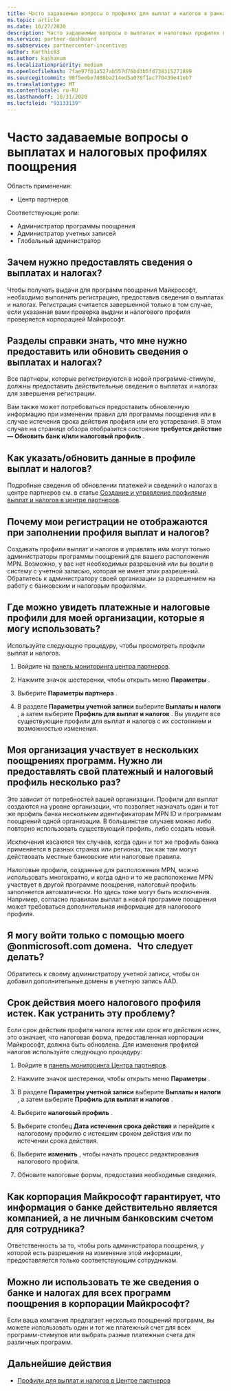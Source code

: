 ```yaml
---
title: Часто задаваемые вопросы о профилях для выплат и налогов в рамках программы поощрения
ms.topic: article
ms.date: 10/27/2020
description: Часто задаваемые вопросы о выплатах и налоговых профилях поощрения. Вопросы включают в себя, почему вы не можете видеть ваши выплаты и налоговые профили и что делать с ним.
ms.service: partner-dashboard
ms.subservice: partnercenter-incentives
author: Karthic83
ms.author: kashanum
ms.localizationpriority: medium
ms.openlocfilehash: 7fae97fb1a527ab557d76bd3b5fd738315271899
ms.sourcegitcommit: 98f5eebe7d08ba214ed5a078f1ac770439e41eb7
ms.translationtype: MT
ms.contentlocale: ru-RU
ms.lasthandoff: 10/31/2020
ms.locfileid: "93133139"
---
```

# <a name="frequently-asked-questions-regarding-incentives-payout-and-tax-profiles"></a>Часто задаваемые вопросы о выплатах и налоговых профилях поощрения

Область применения:

- Центр партнеров

Соответствующие роли:

- Администратор программы поощрения
- Администратор учетных записей
- Глобальный администратор

## <a name="why-do-i-need-to-provide-my-payout-andor-tax-details"></a>Зачем нужно предоставлять сведения о выплатах и налогах?

Чтобы получать выдачи для программ поощрения Майкрософт, необходимо выполнить регистрацию, предоставив сведения о выплатах и налогах. Регистрация считается завершенной только в том случае, если указанная вами проверка выдачи и налогового профиля проверяется корпорацией Майкрософт.

## <a name="how-do-i-know-that-i-need-to-provideupdate-my-payout-andor-tax-details"></a>Разделы справки знать, что мне нужно предоставить или обновить сведения о выплатах и налогах?

Все партнеры, которые регистрируются в новой программе-стимуле, должны предоставить действительные сведения о выплатах и налогах для завершения регистрации.

Вам также может потребоваться предоставить обновленную информацию при изменении правил для программы поощрения или в случае истечения срока действия профиля или его устаревания. В этом случае на странице обзора отобразится состояние **требуется действие — Обновить банк и/или налоговый профиль** .

## <a name="how-do-i-provide-update-my-payout-and-or-tax-details"></a>Как указать/обновить данные в профиле выплат и налогов?

Подробные сведения об обновлении платежей и сведений о налогах в центре партнеров см. в статье [Создание и управление профилями выплат и налогов в центре партнеров](./incentives-create-and-manage-your-payout-and-tax-profiles.md).

## <a name="why-dont-i-see-my-enrollments-when-i-go-to-assign-my-payout-and-tax-profile"></a>Почему мои регистрации не отображаются при заполнении профиля выплат и налогов?

Создавать профили выплат и налогов и управлять ими могут только администраторы программы поощрений для вашего расположения MPN. Возможно, у вас нет необходимых разрешений или вы вошли в систему с учетной записью, которая не имеет этих разрешений. Обратитесь к администратору своей организации за разрешением на работу с банковским и налоговым профилями.

## <a name="where-can-i-see-the-payout-and-tax-profiles-for-my-organization-that-i-can-use"></a>Где можно увидеть платежные и налоговые профили для моей организации, которые я могу использовать?

Используйте следующую процедуру, чтобы просмотреть профили выплат и налогов.

1. Войдите на [панель мониторинга центра партнеров](https://partner.microsoft.com/dashboard).

2. Нажмите значок шестеренки, чтобы открыть меню **Параметры** .

3. Выберите **Параметры партнера** .

4. В разделе **Параметры учетной записи** выберите **Выплаты и налоги** , а затем выберите **Профиль для выплат и налогов** . Вы увидите все существующие профили для выплат и налогов с их состоянием и возможностью изменения.

## <a name="my-organization-is-participating-in-multiple-incentive-programs-do-i-need-to-provide-my-payment-and-tax-profile-multiple-times"></a>Моя организация участвует в нескольких поощрениях программ. Нужно ли предоставлять свой платежный и налоговый профиль несколько раз?

Это зависит от потребностей вашей организации. Профили для выплат создаются на уровне организации, что позволяет назначать один и тот же профиль банка нескольким идентификаторам MPN ID и программам поощрений одной организации. В большинстве случаев можно либо повторно использовать существующий профиль, либо создать новый.

Исключения касаются тех случаев, когда один и тот же профиль банка применяется в разных странах или регионах, так как там могут действовать местные банковские или налоговые правила.

Налоговые профили, созданные для расположения MPN, можно использовать многократно, и когда одно и то же расположение MPN участвует в другой программе поощрения, налоговый профиль заполняется автоматически. Но здесь тоже могут быть исключения. Например, согласно правилам выплат в новой программе поощрения может требоваться дополнительная информация для налогового профиля.  

## <a name="im-only-able-to-sign-in-with-my-onmicrosoftcom-domain-what-should-i-do"></a>Я могу войти только с помощью моего @onmicrosoft.com домена.   Что следует делать?

Обратитесь к своему администратору учетной записи, чтобы он добавил дополнительные домены в учетную запись AAD.

## <a name="my-tax-profile-has-expired-how-do-i-fix-this"></a>Срок действия моего налогового профиля истек. Как устранить эту проблему?

Если срок действия профиля налога истек или срок его действия истек, это означает, что налоговая форма, предоставленная корпорации Майкрософт, должна быть обновлена. Для изменения профилей налогов используйте следующую процедуру:

1. Войдите в [панель мониторинга Центра партнеров](https://partner.microsoft.com/dashboard/).

2. Нажмите значок шестеренки, чтобы открыть меню **Параметры** .

3. В разделе **Параметры учетной записи** выберите **Выплаты и налоги** , а затем выберите **Профиль для выплат и налогов** .

4. Выберите **налоговый профиль** .

5. Выберите столбец **Дата истечения срока действия** и перейдите к налоговому профилю с истекшим сроком действия или по истечении срока действия.

6. Выберите **изменить** , чтобы начать процесс редактирования налогового профиля.

7. Обновите налоговые формы, предоставив необходимые сведения.

## <a name="how-does-microsoft-ensure-that-the-bank-information-is-indeed-that-of-the-company-and-not-a-personal-bank-account-for-an-employee"></a>Как корпорация Майкрософт гарантирует, что информация о банке действительно является компанией, а не личным банковским счетом для сотрудника?

Ответственность за то, чтобы роль администратора поощрения, у которой есть разрешения на изменение этой информации, предоставляется только соответствующим сотрудникам.

## <a name="can-i-use-the-same-bank-and-tax-details-for-all-incentive-programs-at-microsoft"></a>Можно ли использовать те же сведения о банке и налогах для всех программ поощрения в корпорации Майкрософт?

Если ваша компания предлагает несколько поощрений программ, вы можете использовать один и тот же платежный счет для всех программ-стимулов или выбрать разные платежные счета для различных программ.

## <a name="next-steps"></a>Дальнейшие действия

- [Профили для выплат и налогов в Центре партнеров](incentives-create-and-manage-your-payout-and-tax-profiles.md)